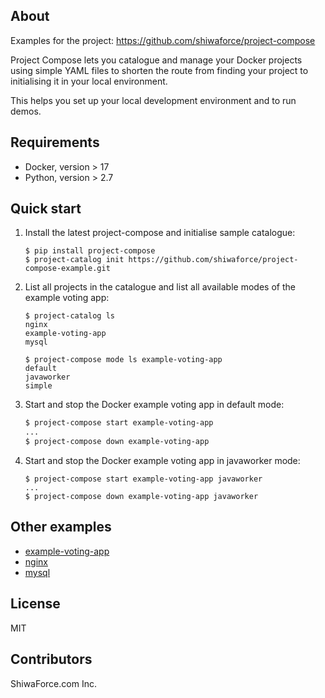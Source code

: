 About
-----

Examples for the project: https://github.com/shiwaforce/project-compose

Project Compose lets you catalogue and manage your Docker projects using
simple YAML files to shorten the route from finding your project to
initialising it in your local environment.

This helps you set up your local development environment and to run
demos.

Requirements
------------

-   Docker, version \> 17
-   Python, version \> 2.7

Quick start
------------

1. Install the latest project-compose and initialise sample catalogue:
	```shell
	$ pip install project-compose
	$ project-catalog init https://github.com/shiwaforce/project-compose-example.git
	```

2. List all projects in the catalogue and list all available modes of the example voting app:
	```shell
	$ project-catalog ls
	nginx
	example-voting-app
	mysql

	$ project-compose mode ls example-voting-app
    default
    javaworker
    simple
	```

3. Start and stop the Docker example voting app in default mode:
	```sh
	$ project-compose start example-voting-app
	...
	$ project-compose down example-voting-app
	```

4. Start and stop the Docker example voting app in javaworker mode:
	```shell
	$ project-compose start example-voting-app javaworker
	...
	$ project-compose down example-voting-app javaworker
	```
Other examples
----------------
- [example-voting-app](https://github.com/shiwaforce/project-compose-example/blob/master/example-voting-app/README.md)
- [nginx](https://github.com/shiwaforce/project-compose-example/blob/master/nginx/README.md)
- [mysql](https://github.com/shiwaforce/project-compose-example/blob/master/mysql/README.md)

License
-------

MIT

Contributors
------------

ShiwaForce.com Inc.
